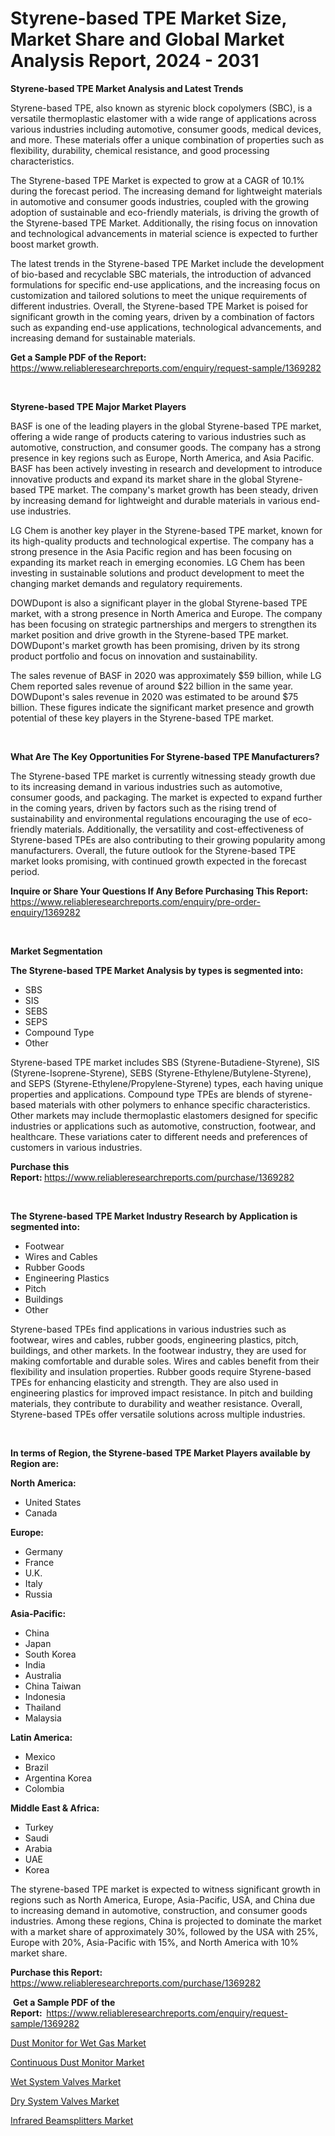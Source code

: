 <p><h1>Styrene-based TPE Market Size, Market Share and Global Market Analysis Report, 2024 - 2031</h1></p><p><strong>Styrene-based TPE Market Analysis and Latest Trends</strong></p>
<p><p>Styrene-based TPE, also known as styrenic block copolymers (SBC), is a versatile thermoplastic elastomer with a wide range of applications across various industries including automotive, consumer goods, medical devices, and more. These materials offer a unique combination of properties such as flexibility, durability, chemical resistance, and good processing characteristics.</p><p>The Styrene-based TPE Market is expected to grow at a CAGR of 10.1% during the forecast period. The increasing demand for lightweight materials in automotive and consumer goods industries, coupled with the growing adoption of sustainable and eco-friendly materials, is driving the growth of the Styrene-based TPE Market. Additionally, the rising focus on innovation and technological advancements in material science is expected to further boost market growth.</p><p>The latest trends in the Styrene-based TPE Market include the development of bio-based and recyclable SBC materials, the introduction of advanced formulations for specific end-use applications, and the increasing focus on customization and tailored solutions to meet the unique requirements of different industries. Overall, the Styrene-based TPE Market is poised for significant growth in the coming years, driven by a combination of factors such as expanding end-use applications, technological advancements, and increasing demand for sustainable materials.</p></p>
<p><strong>Get a Sample PDF of the Report:&nbsp;</strong> <a href="https://www.reliableresearchreports.com/enquiry/request-sample/1369282">https://www.reliableresearchreports.com/enquiry/request-sample/1369282</a></p>
<p>&nbsp;</p>
<p><strong>Styrene-based TPE Major Market Players</strong></p>
<p><p>BASF is one of the leading players in the global Styrene-based TPE market, offering a wide range of products catering to various industries such as automotive, construction, and consumer goods. The company has a strong presence in key regions such as Europe, North America, and Asia Pacific. BASF has been actively investing in research and development to introduce innovative products and expand its market share in the global Styrene-based TPE market. The company's market growth has been steady, driven by increasing demand for lightweight and durable materials in various end-use industries.</p><p>LG Chem is another key player in the Styrene-based TPE market, known for its high-quality products and technological expertise. The company has a strong presence in the Asia Pacific region and has been focusing on expanding its market reach in emerging economies. LG Chem has been investing in sustainable solutions and product development to meet the changing market demands and regulatory requirements.</p><p>DOWDupont is also a significant player in the global Styrene-based TPE market, with a strong presence in North America and Europe. The company has been focusing on strategic partnerships and mergers to strengthen its market position and drive growth in the Styrene-based TPE market. DOWDupont's market growth has been promising, driven by its strong product portfolio and focus on innovation and sustainability.</p><p>The sales revenue of BASF in 2020 was approximately $59 billion, while LG Chem reported sales revenue of around $22 billion in the same year. DOWDupont's sales revenue in 2020 was estimated to be around $75 billion. These figures indicate the significant market presence and growth potential of these key players in the Styrene-based TPE market.</p></p>
<p>&nbsp;</p>
<p><strong>What Are The Key Opportunities For Styrene-based TPE Manufacturers?</strong></p>
<p><p>The Styrene-based TPE market is currently witnessing steady growth due to its increasing demand in various industries such as automotive, consumer goods, and packaging. The market is expected to expand further in the coming years, driven by factors such as the rising trend of sustainability and environmental regulations encouraging the use of eco-friendly materials. Additionally, the versatility and cost-effectiveness of Styrene-based TPEs are also contributing to their growing popularity among manufacturers. Overall, the future outlook for the Styrene-based TPE market looks promising, with continued growth expected in the forecast period.</p></p>
<p><strong>Inquire or Share Your Questions If Any Before Purchasing This Report:</strong> <a href="https://www.reliableresearchreports.com/enquiry/pre-order-enquiry/1369282">https://www.reliableresearchreports.com/enquiry/pre-order-enquiry/1369282</a></p>
<p>&nbsp;</p>
<p><strong>Market Segmentation</strong></p>
<p><strong>The Styrene-based TPE Market Analysis by types is segmented into:</strong></p>
<p><ul><li>SBS</li><li>SIS</li><li>SEBS</li><li>SEPS</li><li>Compound Type</li><li>Other</li></ul></p>
<p><p>Styrene-based TPE market includes SBS (Styrene-Butadiene-Styrene), SIS (Styrene-Isoprene-Styrene), SEBS (Styrene-Ethylene/Butylene-Styrene), and SEPS (Styrene-Ethylene/Propylene-Styrene) types, each having unique properties and applications. Compound type TPEs are blends of styrene-based materials with other polymers to enhance specific characteristics. Other markets may include thermoplastic elastomers designed for specific industries or applications such as automotive, construction, footwear, and healthcare. These variations cater to different needs and preferences of customers in various industries.</p></p>
<p><strong>Purchase this Report:&nbsp;</strong><a href="https://www.reliableresearchreports.com/purchase/1369282">https://www.reliableresearchreports.com/purchase/1369282</a></p>
<p>&nbsp;</p>
<p><strong>The Styrene-based TPE Market Industry Research by Application is segmented into:</strong></p>
<p><ul><li>Footwear</li><li>Wires and Cables</li><li>Rubber Goods</li><li>Engineering Plastics</li><li>Pitch</li><li>Buildings</li><li>Other</li></ul></p>
<p><p>Styrene-based TPEs find applications in various industries such as footwear, wires and cables, rubber goods, engineering plastics, pitch, buildings, and other markets. In the footwear industry, they are used for making comfortable and durable soles. Wires and cables benefit from their flexibility and insulation properties. Rubber goods require Styrene-based TPEs for enhancing elasticity and strength. They are also used in engineering plastics for improved impact resistance. In pitch and building materials, they contribute to durability and weather resistance. Overall, Styrene-based TPEs offer versatile solutions across multiple industries.</p></p>
<p>&nbsp;</p>
<p><strong>In terms of Region, the Styrene-based TPE Market Players available by Region are:</strong></p>
<p>
    <p> <strong> North America: </strong>
        <ul>
            <li>United States</li>
            <li>Canada</li>
        </ul>
        </p> 
    <p> <strong> Europe: </strong>
        <ul>
            <li>Germany</li>
            <li>France</li>
            <li>U.K.</li>
            <li>Italy</li>
            <li>Russia</li>
        </ul>
        </p> 
    <p> <strong> Asia-Pacific: </strong>
        <ul>
            <li>China</li>
            <li>Japan</li>
            <li>South Korea</li>
            <li>India</li>
            <li>Australia</li>
            <li>China Taiwan</li>
            <li>Indonesia</li>
            <li>Thailand</li>
            <li>Malaysia</li>
        </ul>
        </p> 
    <p> <strong> Latin America: </strong>
        <ul>
            <li>Mexico</li>
            <li>Brazil</li>
            <li>Argentina Korea</li>
            <li>Colombia</li>
        </ul>
        </p> 
    <p> <strong> Middle East & Africa: </strong>
        <ul>
            <li>Turkey</li>
            <li>Saudi</li>
            <li>Arabia</li>
            <li>UAE</li>
            <li>Korea</li>
        </ul>
    </p>
    </p>
<p><p>The styrene-based TPE market is expected to witness significant growth in regions such as North America, Europe, Asia-Pacific, USA, and China due to increasing demand in automotive, construction, and consumer goods industries. Among these regions, China is projected to dominate the market with a market share of approximately 30%, followed by the USA with 25%, Europe with 20%, Asia-Pacific with 15%, and North America with 10% market share.</p></p>
<p><strong>Purchase this Report: </strong><a href="https://www.reliableresearchreports.com/purchase/1369282">https://www.reliableresearchreports.com/purchase/1369282</a></p>
<p>&nbsp;<strong>Get a Sample PDF of the Report:&nbsp;&nbsp;</strong><a href="https://www.reliableresearchreports.com/enquiry/request-sample/1369282">https://www.reliableresearchreports.com/enquiry/request-sample/1369282</a></p>
<p><strong></strong></p>
<p><p><a href="https://medium.com/p/b467b59dee55/edit">Dust Monitor for Wet Gas Market</a></p><p><a href="https://medium.com/p/fed2ee84e56d/edit">Continuous Dust Monitor Market</a></p><p><a href="https://medium.com/@othamcclure/wet-system-valves-market-analysis-its-cagr-market-segmentation-and-global-industry-overview-bc4d9a73d7ce">Wet System Valves Market</a></p><p><a href="https://medium.com/@othamcclure/analyzing-dry-system-valves-market-global-industry-perspective-and-forecast-2024-to-2031-aeb1091fdd78">Dry System Valves Market</a></p><p><a href="https://medium.com/@beverlyfields2012/infrared-beamsplitters-nbsp-market-focuses-on-market-share-size-and-projected-forecast-till-2031-cb9d4ab5a6d0">Infrared Beamsplitters Market</a></p></p>